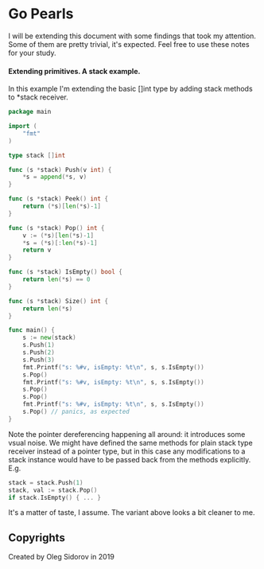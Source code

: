 # Go Pearls

I will be extending this document with some findings that took my attention.
Some of them are pretty trivial, it's expected. Feel free to use these notes for
your study.

#### Extending primitives. A stack example.

In this example I'm extending the basic []int type by adding stack methods to
*stack receiver. 

```go
package main

import (
	"fmt"
)

type stack []int

func (s *stack) Push(v int) {
    *s = append(*s, v)
}

func (s *stack) Peek() int {
    return (*s)[len(*s)-1]
}

func (s *stack) Pop() int {
    v := (*s)[len(*s)-1]
    *s = (*s)[:len(*s)-1]
    return v
}

func (s *stack) IsEmpty() bool {
    return len(*s) == 0
}

func (s *stack) Size() int {
    return len(*s)
}

func main() {
	s := new(stack)
	s.Push(1)
	s.Push(2)
	s.Push(3)
	fmt.Printf("s: %#v, isEmpty: %t\n", s, s.IsEmpty())
	s.Pop()
	fmt.Printf("s: %#v, isEmpty: %t\n", s, s.IsEmpty())
	s.Pop()
	s.Pop()
	fmt.Printf("s: %#v, isEmpty: %t\n", s, s.IsEmpty())
	s.Pop() // panics, as expected
}
```

Note the pointer dereferencing happening all around: it
introduces some vsual noise. We might have defined the same methods for plain stack
type receiver instead of a pointer type, but in this case any modifications to
a stack instance would have to be passed back from the methods explicitly. E.g.

```go
stack = stack.Push(1)
stack, val := stack.Pop()
if stack.IsEmpty() { ... }
```
It's a matter of taste, I assume. The variant above looks a bit cleaner to me.

## Copyrights

Created by Oleg Sidorov in 2019
